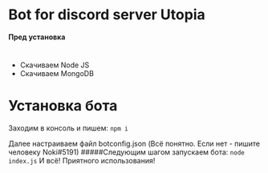 # Bot for discord server Utopia

**Пред установка**
#
- Скачиваем Node JS
- Скачиваем MongoDB

# Установка бота
Заходим в консоль и пишем:
```npm i```

Далее настраиваем файл botconfig.json (Всё понятно. Если нет - пишите человеку Noki#5191)
#####Следующим шагом запускаем бота:
```node index.js```
И всё! Приятного использования!